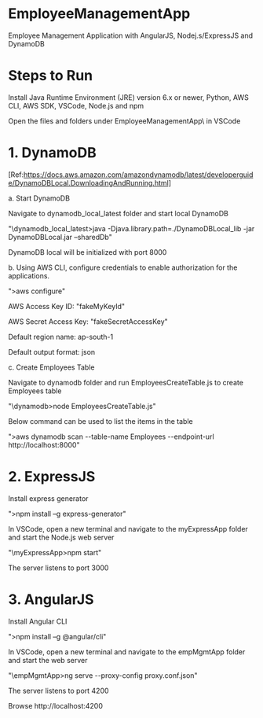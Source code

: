 # EmployeeManagementApp

Employee Management Application with AngularJS, Nodej.s/ExpressJS and DynamoDB

# Steps to Run

Install Java Runtime Environment (JRE) version 6.x or newer, Python, AWS CLI, AWS SDK, VSCode, Node.js and npm

Open the files and folders under EmployeeManagementApp\ in VSCode

# 1. DynamoDB

[Ref:https://docs.aws.amazon.com/amazondynamodb/latest/developerguide/DynamoDBLocal.DownloadingAndRunning.html]

a. Start DynamoDB 

Navigate to dynamodb_local_latest folder and start local DynamoDB

"\dynamodb_local_latest>java -Djava.library.path=./DynamoDBLocal_lib -jar DynamoDBLocal.jar –sharedDb"

DynamoDB local will be initialized with port 8000

b. Using AWS CLI, configure credentials to enable authorization for the applications.

">aws configure"

AWS Access Key ID: "fakeMyKeyId"

AWS Secret Access Key: "fakeSecretAccessKey"

Default region name: ap-south-1

Default output format: json

c. Create Employees Table

Navigate to dynamodb folder and run EmployeesCreateTable.js to create Employees table

"\dynamodb>node EmployeesCreateTable.js"

Below command can be used to list the items in the table

">aws dynamodb scan --table-name Employees --endpoint-url http://localhost:8000"

# 2. ExpressJS

Install express generator

">npm install –g express-generator"

In VSCode, open a new terminal and navigate to the myExpressApp folder and start the Node.js web server

"\myExpressApp>npm start"

The server listens to port 3000

# 3. AngularJS

Install Angular CLI

">npm install –g @angular/cli"

In VSCode, open a new terminal and navigate to the empMgmtApp folder and start the web server

"\empMgmtApp>ng serve --proxy-config proxy.conf.json"

The server listens to port 4200

Browse http://localhost:4200
